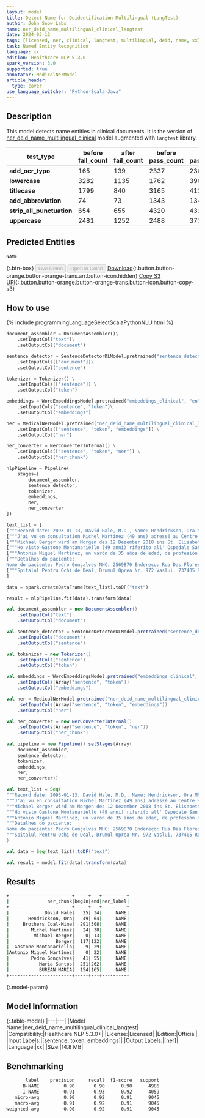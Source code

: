 ```yaml
---
layout: model
title: Detect Name for Deidentification Multilingual (LangTest)
author: John Snow Labs
name: ner_deid_name_multilingual_clinical_langtest
date: 2024-03-12
tags: [licensed, ner, clinical, langtest, multilingual, deid, name, xx]
task: Named Entity Recognition
language: xx
edition: Healthcare NLP 5.3.0
spark_version: 3.0
supported: true
annotator: MedicalNerModel
article_header:
  type: cover
use_language_switcher: "Python-Scala-Java"
---
```


## Description

This model detects name entities in clinical documents. It is the version of  [ner_deid_name_multilingual_clinical](https://nlp.johnsnowlabs.com/2024/02/12/ner_deid_name_multilingual_clinical_xx.html) model augmented with `langtest` library. 

| **test_type**             | **before fail_count** | **after fail_count** | **before pass_count** | **after pass_count** | **minimum pass_rate** | **before pass_rate** | **after pass_rate** |
|---------------------------|-----------------------|----------------------|-----------------------|----------------------|-----------------------|----------------------|---------------------|
| **add_ocr_typo**          | 165                   | 139                  | 2337                  | 2363                 | 95%                   | 93%                  | 94%                 |
| **lowercase**             | 3282                  | 1135                 | 1762                  | 3909                 | 95%                   | 35%                  | 77%                 |
| **titlecase**             | 1799                  | 840                  | 3165                  | 4124                 | 95%                   | 64%                  | 83%                 |
| **add_abbreviation**      | 74                    | 73                   | 1343                  | 1344                 | 95%                   | 95%                  | 95%                 |
| **strip_all_punctuation** | 654                   | 655                  | 4320                  | 4319                 | 95%                   | 87%                  | 87%                 |
| **uppercase**             | 2481                  | 1252                 | 2488                  | 3717                 | 95%                   | 50%                  | 75%                 |

## Predicted Entities

`NAME`

{:.btn-box}
<button class="button button-orange" disabled>Live Demo</button>
<button class="button button-orange" disabled>Open in Colab</button>
[Download](https://s3.amazonaws.com/auxdata.johnsnowlabs.com/clinical/models/ner_deid_name_multilingual_clinical_langtest_xx_5.3.0_3.0_1710268198235.zip){:.button.button-orange.button-orange-trans.arr.button-icon.hidden}
[Copy S3 URI](s3://auxdata.johnsnowlabs.com/clinical/models/ner_deid_name_multilingual_clinical_langtest_xx_5.3.0_3.0_1710268198235.zip){:.button.button-orange.button-orange-trans.button-icon.button-copy-s3}

## How to use



<div class="tabs-box" markdown="1">
{% include programmingLanguageSelectScalaPythonNLU.html %}
  
```python
document_assembler = DocumentAssembler()\
    .setInputCol("text")\
    .setOutputCol("document")

sentence_detector = SentenceDetectorDLModel.pretrained("sentence_detector_dl","xx")\
    .setInputCols(["document"])\
    .setOutputCol("sentence")

tokenizer = Tokenizer() \
    .setInputCols(["sentence"]) \
    .setOutputCol("token")

embeddings = WordEmbeddingsModel.pretrained("embeddings_clinical", "en", "clinical/models")\
    .setInputCols("sentence", "token")\
    .setOutputCol("embeddings")

ner = MedicalNerModel.pretrained("ner_deid_name_multilingual_clinical_langtest", "xx", "clinical/models") \
    .setInputCols(["sentence", "token", "embeddings"]) \
    .setOutputCol("ner")

ner_converter = NerConverterInternal() \
    .setInputCols(["sentence", "token", "ner"]) \
    .setOutputCol("ner_chunk")

nlpPipeline = Pipeline(
    stages=[
        document_assembler,
        sentence_detector,
        tokenizer,
        embeddings,
        ner,
        ner_converter
])

text_list = [
["""Record date: 2093-01-13, David Hale, M.D., Name: Hendrickson, Ora MR. # 7194334 Date: 01/13/93 PCP: Oliveira, 25 years old, Record date: 1-11-2000. Cocke County Baptist Hospital. 0295 Keats Street. Phone +1 (302) 786-5227. The patient's complaints first surfaced when he started working for Brothers Coal-Mine."""],     
["""J'ai vu en consultation Michel Martinez (49 ans) adressé au Centre Hospitalier De Plaisir pour un diabète mal contrôlé avec des symptômes datant de Mars 2015."""],   
["""Michael Berger wird am Morgen des 12 Dezember 2018 ins St. Elisabeth-Krankenhaus in Bad Kissingen eingeliefert. Herr Berger ist 76 Jahre alt und hat zu viel Wasser in den Beinen."""],
["""Ho visto Gastone Montanariello (49 anni) riferito all' Ospedale San Camillo per diabete mal controllato con sintomi risalenti a marzo 2015."""],
["""Antonio Miguel Martínez, un varón de 35 años de edad, de profesión auxiliar de enfermería y nacido en Cadiz, España. Aún no estaba vacunado, se infectó con Covid-19 el dia 14 de Marzo y tuvo que ir al Hospital. Fue tratado con anticuerpos monoclonales en la Clinica San Carlos."""],
["""Detalhes do paciente:
Nome do paciente: Pedro Gonçalves NHC: 2569870 Endereço: Rua Das Flores 23. Cidade/ Província: Porto Código Postal: 21754-987 Dados de cuidados Data de nascimento: 10/10/1963 Idade: 53 anos Data de admissão: 17/06/2016 Doutora: Maria Santos"""],
["""Spitalul Pentru Ochi de Deal, Drumul Oprea Nr. 972 Vaslui, 737405 România Tel: +40(235)413773 Data setului de analize: 25 May 2022 15:36:00 Nume&Prenume: BUREAN MARIA, Varsta: 77 CNP: 2450502264401"""]
]

data = spark.createDataFrame(text_list).toDF("text")

result = nlpPipeline.fit(data).transform(data)
```
```scala
val document_assembler = new DocumentAssembler()
    .setInputCol("text")
    .setOutputCol("document")

val sentence_detector = SentenceDetectorDLModel.pretrained("sentence_detector_dl","xx")
    .setInputCols("document")
    .setOutputCol("sentence")

val tokenizer = new Tokenizer() 
    .setInputCols("sentence") 
    .setOutputCol("token")

val embeddings = WordEmbeddingsModel.pretrained("embeddings_clinical", "en", "clinical/models")
    .setInputCols(Array("sentence", "token"))
    .setOutputCol("embeddings")

val ner = MedicalNerModel.pretrained("ner_deid_name_multilingual_clinical_langtest", "xx", "clinical/models")
    .setInputCols(Array("sentence", "token", "embeddings")) 
    .setOutputCol("ner")

val ner_converter = new NerConverterInternal() 
    .setInputCols(Array("sentence", "token", "ner")) 
    .setOutputCol("ner_chunk")
    
val pipeline = new Pipeline().setStages(Array(
    document_assembler,
    sentence_detector,
    tokenizer,
    embeddings,
    ner,
    ner_converter))

val text_list = Seq(
"""Record date: 2093-01-13, David Hale, M.D., Name: Hendrickson, Ora MR. # 7194334 Date: 01/13/93 PCP: Oliveira, 25 years old, Record date: 1-11-2000. Cocke County Baptist Hospital. 0295 Keats Street. Phone +1 (302) 786-5227. The patient's complaints first surfaced when he started working for Brothers Coal-Mine.""",
"""J'ai vu en consultation Michel Martinez (49 ans) adressé au Centre Hospitalier De Plaisir pour un diabète mal contrôlé avec des symptômes datant de Mars 2015.""",       
"""Michael Berger wird am Morgen des 12 Dezember 2018 ins St. Elisabeth-Krankenhaus in Bad Kissingen eingeliefert. Herr Berger ist 76 Jahre alt und hat zu viel Wasser in den Beinen.""",
"""Ho visto Gastone Montanariello (49 anni) riferito all' Ospedale San Camillo per diabete mal controllato con sintomi risalenti a marzo 2015.""",
"""Antonio Miguel Martínez, un varón de 35 años de edad, de profesión auxiliar de enfermería y nacido en Cadiz, España. Aún no estaba vacunado, se infectó con Covid-19 el dia 14 de Marzo y tuvo que ir al Hospital. Fue tratado con anticuerpos monoclonales en la Clinica San Carlos.""",
"""Detalhes do paciente:
Nome do paciente: Pedro Gonçalves NHC: 2569870 Endereço: Rua Das Flores 23. Cidade/ Província: Porto Código Postal: 21754-987 Dados de cuidados Data de nascimento: 10/10/1963 Idade: 53 anos Data de admissão: 17/06/2016 Doutora: Maria Santos""",
"""Spitalul Pentru Ochi de Deal, Drumul Oprea Nr. 972 Vaslui, 737405 România Tel: +40(235)413773 Data setului de analize: 25 May 2022 15:36:00 Nume&Prenume: BUREAN MARIA, Varsta: 77 CNP: 2450502264401"""
)

val data = Seq(text_list).toDF("text")

val result = model.fit(data).transform(data)
```
</div>

## Results

```bash
+-----------------------+-----+---+---------+
|              ner_chunk|begin|end|ner_label|
+-----------------------+-----+---+---------+
|             David Hale|   25| 34|     NAME|
|       Hendrickson, Ora|   49| 64|     NAME|
|     Brothers Coal-Mine|  291|308|     NAME|
|        Michel Martinez|   24| 38|     NAME|
|         Michael Berger|    0| 13|     NAME|
|                 Berger|  117|122|     NAME|
|  Gastone Montanariello|    9| 29|     NAME|
|Antonio Miguel Martínez|    0| 22|     NAME|
|        Pedro Gonçalves|   41| 55|     NAME|
|           Maria Santos|  251|262|     NAME|
|           BUREAN MARIA|  154|165|     NAME|
+-----------------------+-----+---+---------+

```

{:.model-param}
## Model Information

{:.table-model}
|---|---|
|Model Name:|ner_deid_name_multilingual_clinical_langtest|
|Compatibility:|Healthcare NLP 5.3.0+|
|License:|Licensed|
|Edition:|Official|
|Input Labels:|[sentence, token, embeddings]|
|Output Labels:|[ner]|
|Language:|xx|
|Size:|14.8 MB|

## Benchmarking

```bash
       label    precision     recall  f1-score   support 
      B-NAME         0.90       0.90      0.90      4986    
      I-NAME         0.91       0.93      0.92      4059    
   micro-avg         0.90       0.92      0.91      9045    
   macro-avg         0.91       0.92      0.91      9045    
weighted-avg         0.90       0.92      0.91      9045    
```
